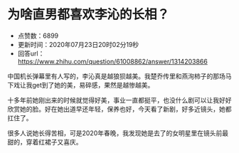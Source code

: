 # 为啥直男都喜欢李沁的长相？
- 点赞数：6899
- 更新时间：2020年07月23日20时02分19秒
- 回答url：https://www.zhihu.com/question/61008862/answer/1314203866
<body>
 <p data-pid="YuQMA98B">中国机长弹幕里有人写的，李沁真是越狼狈越美。我楚乔传里和燕洵柿子的那场马下戏让我get到了她的美，易碎感，果然是越惨越美。</p>
 <p data-pid="XueBwMJ0">十多年前她刚出来的时候就觉得好美，事业一直都挺平，也没什么剧可以让我好好欣赏她的脸。好在她出道早还年轻，保养也好，今天看了新剧，好多近镜头，她都扛住了。</p>
 <p data-pid="A89k5FC5">很多人说她长得苦相，可是2020年春晚，我发现她是去了的女明星里在镜头前最甜的，穿着红裙子又喜庆。</p>
</body>